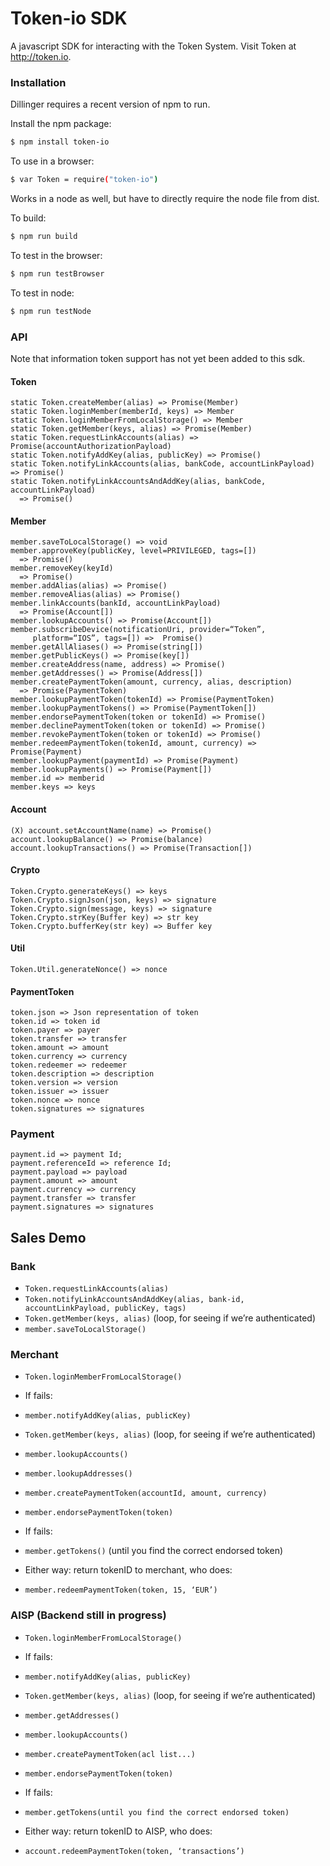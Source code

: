 # Token-io SDK

A javascript SDK for interacting with the Token System. Visit Token at http://token.io.

### Installation

Dillinger requires a recent version of npm to run.

Install the npm package:

```sh
$ npm install token-io
```

To use in a browser:

```sh
$ var Token = require("token-io")
```

Works in a node as well, but have to directly require the node file from dist.

To build:
```sh
$ npm run build
```

To test in the browser:
```sh
$ npm run testBrowser
```

To test in node:
```sh
$ npm run testNode
```

### API
Note that information token support has not yet been added to this sdk.

#### Token
```
static Token.createMember(alias) => Promise(Member)
static Token.loginMember(memberId, keys) => Member
static Token.loginMemberFromLocalStorage() => Member
static Token.getMember(keys, alias) => Promise(Member)
static Token.requestLinkAccounts(alias) => Promise(accountAuthorizationPayload)
static Token.notifyAddKey(alias, publicKey) => Promise()
static Token.notifyLinkAccounts(alias, bankCode, accountLinkPayload) => Promise()
static Token.notifyLinkAccountsAndAddKey(alias, bankCode, accountLinkPayload)
  => Promise()
```

#### Member
```
member.saveToLocalStorage() => void
member.approveKey(publicKey, level=PRIVILEGED, tags=[])
  => Promise()
member.removeKey(keyId)
  => Promise()
member.addAlias(alias) => Promise()
member.removeAlias(alias) => Promise()
member.linkAccounts(bankId, accountLinkPayload)
  => Promise(Account[])
member.lookupAccounts() => Promise(Account[])
member.subscribeDevice(notificationUri, provider=“Token”,
     platform=“IOS”, tags=[]) =>  Promise()
member.getAllAliases() => Promise(string[])
member.getPublicKeys() => Promise(key[])
member.createAddress(name, address) => Promise()
member.getAddresses() => Promise(Address[])
member.createPaymentToken(amount, currency, alias, description)
  => Promise(PaymentToken)
member.lookupPaymentToken(tokenId) => Promise(PaymentToken)
member.lookupPaymentTokens() => Promise(PaymentToken[])
member.endorsePaymentToken(token or tokenId) => Promise()
member.declinePaymentToken(token or tokenId) => Promise()
member.revokePaymentToken(token or tokenId) => Promise()
member.redeemPaymentToken(tokenId, amount, currency) => Promise(Payment)
member.lookupPayment(paymentId) => Promise(Payment)
member.lookupPayments() => Promise(Payment[])
member.id => memberid
member.keys => keys
```

#### Account
```
(X) account.setAccountName(name) => Promise()
account.lookupBalance() => Promise(balance)
account.lookupTransactions() => Promise(Transaction[])
```
#### Crypto
```
Token.Crypto.generateKeys() => keys
Token.Crypto.signJson(json, keys) => signature
Token.Crypto.sign(message, keys) => signature
Token.Crypto.strKey(Buffer key) => str key
Token.Crypto.bufferKey(str key) => Buffer key
```

#### Util
```
Token.Util.generateNonce() => nonce
```


#### PaymentToken
```
token.json => Json representation of token
token.id => token id
token.payer => payer
token.transfer => transfer
token.amount => amount
token.currency => currency
token.redeemer => redeemer
token.description => description
token.version => version
token.issuer => issuer
token.nonce => nonce
token.signatures => signatures
```
### Payment
```
payment.id => payment Id;
payment.referenceId => reference Id;
payment.payload => payload
payment.amount => amount
payment.currency => currency
payment.transfer => transfer
payment.signatures => signatures
```

## Sales Demo

### Bank
* ```Token.requestLinkAccounts(alias)```
* ```Token.notifyLinkAccountsAndAddKey(alias, bank-id, accountLinkPayload, publicKey, tags)```
* ```Token.getMember(keys, alias)``` (loop, for seeing if we’re authenticated)
* ```member.saveToLocalStorage()```

### Merchant
* ```Token.loginMemberFromLocalStorage()```
* If fails:
* ```member.notifyAddKey(alias, publicKey)```


* ```Token.getMember(keys, alias)``` (loop, for seeing if we’re authenticated)
* ```member.lookupAccounts()```
* ```member.lookupAddresses()```
* ```member.createPaymentToken(accountId, amount, currency)```
* ```member.endorsePaymentToken(token)```
* If fails:
* ```member.getTokens()``` (until you find the correct endorsed token)


* Either way: return tokenID to merchant, who does:
* ```member.redeemPaymentToken(token, 15, ‘EUR’)```

### AISP (Backend still in progress)
* ```Token.loginMemberFromLocalStorage()```
* If fails:
* ```member.notifyAddKey(alias, publicKey)```
* ```Token.getMember(keys, alias)``` (loop, for seeing if we’re authenticated)
* ```member.getAddresses()```
* ```member.lookupAccounts()```
* ```member.createPaymentToken(acl list...)```
* ```member.endorsePaymentToken(token)```
* If fails:
* ```member.getTokens(until you find the correct endorsed token)```

* Either way: return tokenID to AISP, who does:
* ```account.redeemPaymentToken(token, ‘transactions’)```

